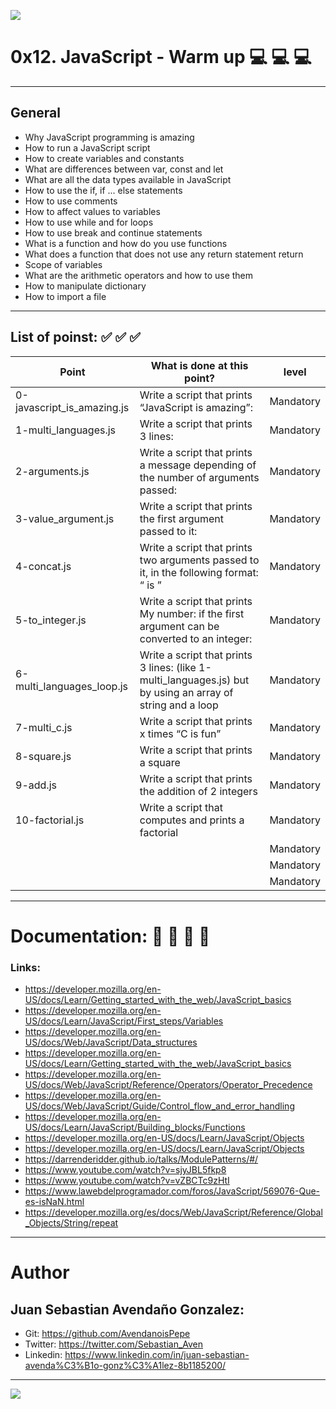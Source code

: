 ![](https://s3.amazonaws.com/intranet-projects-files/holbertonschool-higher-level_programming+/274/66988091.jpg)

# 0x12. JavaScript - Warm up 💻   💻   💻 

------------

## General

- Why JavaScript programming is amazing
- How to run a JavaScript script
- How to create variables and constants
- What are differences between var, const and let
- What are all the data types available in JavaScript
- How to use the if, if ... else statements
- How to use comments
- How to affect values to variables
- How to use while and for loops
- How to use break and continue statements
- What is a function and how do you use functions
- What does a function that does not use any return statement return
- Scope of variables
- What are the arithmetic operators and how to use them
- How to manipulate dictionary
- How to import a file

------------

## List of poinst:  ✅   ✅   ✅ 

|  Point | What is done at this point? | level |
| ------------ | ------------ | ------------ |
| 0-javascript_is_amazing.js | Write a script that prints “JavaScript is amazing”: | Mandatory |
| 1-multi_languages.js | Write a script that prints 3 lines: | Mandatory |
| 2-arguments.js | Write a script that prints a message depending of the number of arguments passed: | Mandatory |
| 3-value_argument.js | Write a script that prints the first argument passed to it: | Mandatory |
| 4-concat.js | Write a script that prints two arguments passed to it, in the following format: “ is ” | Mandatory |
| 5-to_integer.js | Write a script that prints My number: <first argument converted in integer> if the first argument can be converted to an integer: | Mandatory |
| 6-multi_languages_loop.js | Write a script that prints 3 lines: (like 1-multi_languages.js) but by using an array of string and a loop | Mandatory |
| 7-multi_c.js | Write a script that prints x times “C is fun” | Mandatory |
| 8-square.js | Write a script that prints a square | Mandatory |
| 9-add.js | Write a script that prints the addition of 2 integers | Mandatory |
| 10-factorial.js | Write a script that computes and prints a factorial | Mandatory |
|  |  | Mandatory |
|  |  | Mandatory |
|  |  | Mandatory |

------------

# Documentation: 📜 📃 📜 📃
### Links:

- https://developer.mozilla.org/en-US/docs/Learn/Getting_started_with_the_web/JavaScript_basics
- https://developer.mozilla.org/en-US/docs/Learn/JavaScript/First_steps/Variables
- https://developer.mozilla.org/en-US/docs/Web/JavaScript/Data_structures
- https://developer.mozilla.org/en-US/docs/Learn/Getting_started_with_the_web/JavaScript_basics
- https://developer.mozilla.org/en-US/docs/Web/JavaScript/Reference/Operators/Operator_Precedence
- https://developer.mozilla.org/en-US/docs/Web/JavaScript/Guide/Control_flow_and_error_handling
- https://developer.mozilla.org/en-US/docs/Learn/JavaScript/Building_blocks/Functions
- https://developer.mozilla.org/en-US/docs/Learn/JavaScript/Objects
- https://developer.mozilla.org/en-US/docs/Learn/JavaScript/Objects
- https://darrenderidder.github.io/talks/ModulePatterns/#/
- https://www.youtube.com/watch?v=sjyJBL5fkp8
- https://www.youtube.com/watch?v=vZBCTc9zHtI
- https://www.lawebdelprogramador.com/foros/JavaScript/569076-Que-es-isNaN.html
- https://developer.mozilla.org/es/docs/Web/JavaScript/Reference/Global_Objects/String/repeat
------------

# Author

## Juan Sebastian Avendaño Gonzalez:
- Git: https://github.com/AvendanoisPepe
- Twitter: https://twitter.com/Sebastian_Aven
- Linkedin: https://www.linkedin.com/in/juan-sebastian-avenda%C3%B1o-gonz%C3%A1lez-8b1185200/

------------


![](https://i.imgur.com/HPJ8Qn8.jpg)